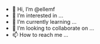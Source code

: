 - 👋 Hi, I’m @ellemf
- 👀 I’m interested in ...
- 🌱 I’m currently learning ...
- 💞️ I’m looking to collaborate on ...
- 📫 How to reach me ...

<!---
ellemf/ellemf is a ✨ special ✨ repository because its `README.md` (this file) appears on your GitHub profile.
You can click the Preview link to take a look at your changes.
--->
